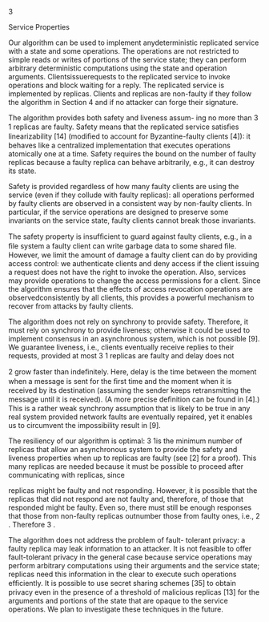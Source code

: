 3

Service Properties

Our algorithm can be used to implement anydeterministic replicated service with a state and some operations. The operations are not restricted to simple reads or writes of portions of the service state; they can perform arbitrary deterministic computations using the state and operation arguments. Clientsissuerequests to the replicated service to invoke operations and block waiting for a reply. The replicated service is implemented by replicas. Clients and replicas are non-faulty if they follow the algorithm in Section 4 and if no attacker can forge their signature.

The algorithm provides both safety and liveness assum- ing no more than 3 1 replicas are faulty. Safety means that the replicated service satisﬁes linearizability [14] (modiﬁed to account for Byzantine-faulty clients [4]): it behaves like a centralized implementation that executes operations atomically one at a time. Safety requires the bound on the number of faulty replicas because a faulty replica can behave arbitrarily, e.g., it can destroy its state.

Safety is provided regardless of how many faulty clients are using the service (even if they collude with faulty replicas): all operations performed by faulty clients are observed in a consistent way by non-faulty clients. In particular, if the service operations are designed to preserve some invariants on the service state, faulty clients cannot break those invariants.

The safety property is insufﬁcient to guard against faulty clients, e.g., in a ﬁle system a faulty client can write garbage data to some shared ﬁle. However, we limit the amount of damage a faulty client can do by providing access control: we authenticate clients and deny access if the client issuing a request does not have the right to invoke the operation. Also, services may provide operations to change the access permissions for a client. Since the algorithm ensures that the effects of access revocation operations are observedconsistently by all clients, this provides a powerful mechanism to recover from attacks by faulty clients.

The algorithm does not rely on synchrony to provide safety. Therefore, it must rely on synchrony to provide liveness; otherwise it could be used to implement consensus in an asynchronous system, which is not possible [9]. We guarantee liveness, i.e., clients eventually receive replies to their requests, provided at most 3 1 replicas are faulty and delay does not

2 grow faster than indeﬁnitely. Here, delay is the time between the moment when a message is sent for the ﬁrst time and the moment when it is received by its destination (assuming the sender keeps retransmitting the message until it is received). (A more precise deﬁnition can be found in [4].) This is a rather weak synchrony assumption that is likely to be true in any real system provided network faults are eventually repaired, yet it enables us to circumvent the impossibility result in [9].

The resiliency of our algorithm is optimal: 3 1is the minimum number of replicas that allow an asynchronous system to provide the safety and liveness properties when up to replicas are faulty (see [2] for a proof). This many replicas are needed because it must be possible to proceed after communicating with replicas, since

replicas might be faulty and not responding. However, it is possible that the replicas that did not respond are not faulty and, therefore, of those that responded might be faulty. Even so, there must still be enough responses that those from non-faulty replicas outnumber those from faulty ones, i.e., 2 . Therefore 3 .

The algorithm does not address the problem of fault- tolerant privacy: a faulty replica may leak information to an attacker. It is not feasible to offer fault-tolerant privacy in the general case because service operations may perform arbitrary computations using their arguments and the service state; replicas need this information in the clear to execute such operations efﬁciently. It is possible to use secret sharing schemes [35] to obtain privacy even in the presence of a threshold of malicious replicas [13] for the arguments and portions of the state that are opaque to the service operations. We plan to investigate these techniques in the future.
